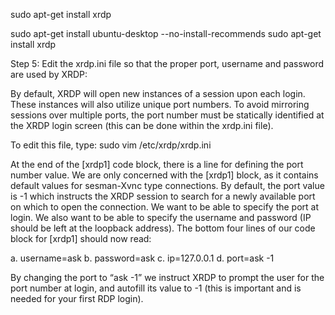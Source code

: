 sudo apt-get install xrdp



sudo apt-get install ubuntu-desktop --no-install-recommends
sudo apt-get install xrdp


Step 5: Edit the xrdp.ini file so that the proper port, username and password are used by XRDP:

By default, XRDP will open new instances of a session upon each login. These instances will also utilize unique port numbers. To avoid mirroring sessions over multiple ports, the port number must be statically identified at the XRDP login screen (this can be done within the xrdp.ini file).

To edit this file, type:
sudo vim /etc/xrdp/xrdp.ini

At the end of the [xrdp1] code block, there is a line for defining the port number value. We are only concerned with the [xrdp1] block, as it contains default values for sesman-Xvnc type connections. By default, the port value is -1 which instructs the XRDP session to search for a newly available port on which to open the connection. We want to be able to specify the port at login. We also want to be able to specify the username and password (IP should be left at the loopback address). The bottom four lines of our code block for [xrdp1] should now read:

a. username=ask
b. password=ask
c. ip=127.0.0.1
d. port=ask -1

By changing the port to “ask -1” we instruct XRDP to prompt the user for the port number at login, and autofill its value to -1 (this is important and is needed for your first RDP login).

